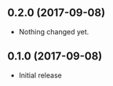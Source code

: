 0.2.0 (2017-09-08)
------------------

- Nothing changed yet.


0.1.0 (2017-09-08)
------------------

- Initial release
